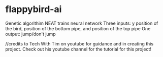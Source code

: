 # flappybird-ai
Genetic algorithim NEAT trains neural network
Three inputs: y position of the bird, position of the bottom pipe, and position of the top pipe
One output: jump/don't jump

//credits to Tech With Tim on youtube for guidance and in creating this project. Check out his youtube channel for the tutorial for this project!
